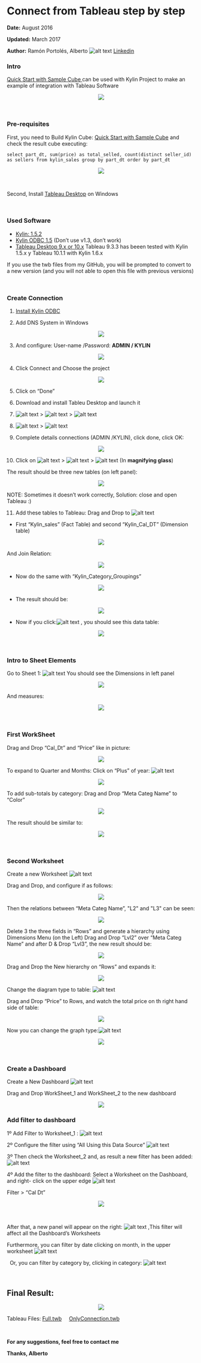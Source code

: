 # Connect from Tableau step by step
**Date:** August 2016

**Updated:** March 2017

**Author:** Ramón Portolés, Alberto  ![alt text](./Images/00.png)   [Linkedin](https://www.linkedin.com/in/alberto-ramon-portoles-a02b523b "My Linkedin")  		

### Intro
[Quick Start with Sample Cube ](http://kylin.apache.org/docs15/tutorial/kylin_sample.html "Build Instructions") can be used with Kylin Project to make an example of integration with Tableau Software

<p align="center">
  <img src=./Images/50.png />
</p>

&nbsp;
&nbsp;
### Pre-requisites
First, you need to Build Kylin Cube: [Quick Start with Sample Cube](http://kylin.apache.org/docs15/tutorial/kylin_sample.html "Build Instructions") and check the result cube executing:

    select part_dt, sum(price) as total_selled, count(distinct seller_id) as sellers from kylin_sales group by part_dt order by part_dt

<p align="center">
  <img src=./Images/48.png />
</p>
&nbsp;

Second, Install [Tableau Desktop](http://www.tableau.com/products/desktop/download "Download") on Windows

&nbsp;
&nbsp;
### Used Software
+ [Kylin: 1.5.2](http://kylin.apache.org/download/ "Download")
+ [Kylin ODBC 1.5](http://kylin.apache.org/docs15/tutorial/odbc.html "Download") (Don’t use v1.3, don’t work)
+ [Tableau Desktop 9.x or 10.x](http://www.tableau.com/products/desktop/download "Download") Tableau 9.3.3 has beeen tested with Kylin 1.5.x y Tableau 10.1.1 with Kylin 1.6.x

If you use the twb files from my GitHub, you will be prompted to convert to a new version (and you will not able to open this file with previous versions)

&nbsp;
&nbsp;
### Create Connection
1. [Install Kylin ODBC](http://kylin.apache.org/docs15/tutorial/odbc.html "Install")

2. Add DNS System in Windows
<p align="center">
  <img src=./Images/01.png />
</p>

3. And configure: User-name /Password: **ADMIN / KYLIN**
<p align="center">
  <img src=./Images/02.png />
</p>

4. Click Connect and Choose the project
<p align="center">
  <img src=./Images/03.png />
</p>

5. Click on “Done”

6. Download and install Tableu Desktop  and launch it

7. ![alt text](./Images/04.png) > ![alt text](./Images/05.png) > ![alt text](./Images/06.png)

8. ![alt text](./Images/07.png) > ![alt text](./Images/08.png)

9. Complete details connections (ADMIN /KYLIN), click done, click OK:
<p align="center">
  <img src=./Images/09.png />
</p>

10. Click on ![alt text](./Images/10.png) > ![alt text](./Images/11.png) > ![alt text](./Images/12.png) (In **magnifying glass**)

The result should be three new tables (on left panel):
<p align="center">
  <img src=./Images/13.png />
</p>

NOTE: Sometimes it doesn’t work correctly, Solution: close and open Tableau  :)

11. Add these tables to Tableau: Drag and Drop to ![alt text](./Images/14.png)

* First “Kylin_sales” (Fact Table) and second “Kylin_Cal_DT” (Dimension table)
<p align="center">
  <img src=./Images/15.png />
</p>

And Join Relation:
<p align="center">
  <img src=./Images/16.png />
</p>

* Now do the same with “Kylin_Category_Groupings”
<p align="center">
  <img src=./Images/17.png />
</p>

* The result should be:
<p align="center">
  <img src=./Images/18.png />
</p>


* Now if you click:![alt text](./Images/19.png) , you should see this data table:
<p align="center">
  <img src=./Images/20.png />
</p>

&nbsp;
&nbsp;
### Intro to Sheet Elements
Go to Sheet 1: ![alt text](./Images/21.png)
You should see the Dimensions in left panel
<p align="center">
  <img src=./Images/22.png />
</p>

And measures:
<p align="center">
  <img src=./Images/23.png />
</p>

&nbsp;
&nbsp;
### First WorkSheet
Drag and Drop “Cal_Dt” and “Price” like in picture:
<p align="center">
  <img src=./Images/24.png />
</p>

To expand to Quarter and Months: Click on “Plus” of year: ![alt text](./Images/25.png)
<p align="center">
  <img src=./Images/26.png />
</p>

To add sub-totals  by category: Drag and Drop “Meta Categ Name” to “Color”
<p align="center">
  <img src=./Images/27.png />
</p>

The result should be similar to:
<p align="center">
  <img src=./Images/28.png />
</p>

&nbsp;
&nbsp;
### Second Worksheet
Create a new Worksheet ![alt text](./Images/29.png)

Drag and Drop, and configure if as follows:
<p align="center">
  <img src=./Images/30.png />
</p>

Then the relations between  “Meta Categ Name”,  "L2" and "L3" can be seen:
<p align="center">
  <img src=./Images/31.png />
</p>

Delete 3 the three fields in “Rows” and generate a hierarchy using Dimensions Menu (on the Left) Drag and Drop “Lvl2” over “Meta Categ Name” and after D & Drop “Lvl3”, the new result should be:
<p align="center">
  <img src=./Images/32.png />
</p>

Drag and Drop the New hierarchy on “Rows” and expands it:
<p align="center">
  <img src=./Images/33.png />
</p>

Change the diagram type to table: ![alt text](./Images/34.png)

Drag and Drop “Price” to Rows, and watch the total price on th right hand side of table:
<p align="center">
  <img src=./Images/35.png />
</p>

Now you can change the graph type:![alt text](./Images/36.png)
<p align="center">
  <img src=./Images/37.png />
</p>


&nbsp;
&nbsp;
### Create a Dashboard
Create a New Dashboard ![alt text](./Images/38.png)

Drag and Drop WorkSheet_1 and WorkSheet_2 to the new dashboard
<p align="center">
  <img src=./Images/39.png />
</p>


### Add filter to dashboard
1º Add Filter to Worksheet_1 : ![alt text](./Images/40.png)

2º Configure the filter using “All Using this Data Source” ![alt text](./Images/41.png)

3º Then check the Worksheet_2 and, as result a new filter has been added: ![alt text](./Images/42.png)

4º Add the filter to the dashboard: Select a Worksheet on the Dashboard, and right- click on the upper edge ![alt text](./Images/43.png)

Filter > “Cal Dt”
<p align="center">
  <img src=./Images/44.png />
</p>
&nbsp;

After that, a new  panel will appear on the right: ![alt text](./Images/45.png) ,This filter will affect  all the Dashboard’s Worksheets

Furthermore, you can filter by date clicking on month, in the upper worksheet ![alt text](./Images/46.png)

&nbsp;
Or, you can filter by category by, clicking in category: ![alt text](./Images/47.png)

&nbsp;
&nbsp;
## Final Result:
<p align="center">
  <img src=./Images/49.png />
</p>

Tableau Files: [Full.twb](https://github.com/albertoRamon/Kylin/blob/master/KylinWithTableau/Full.twb "Download Full Example") &nbsp;&nbsp;&nbsp;
 [OnlyConnection.twb](https://github.com/albertoRamon/Kylin/blob/master/KylinWithTableau/OnlyConnection.twb "Download with only Connection")

&nbsp;
&nbsp;

**__For any suggestions, feel free to contact me__**

**__Thanks, Alberto__**




